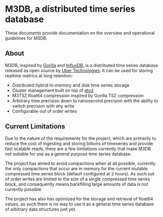 # M3DB, a distributed time series database

These documents provide documentation on the overview and operational guidelines for M3DB.

## About

M3DB, inspired by [Gorilla][gorilla] and [InfluxDB][influxdb], is a distributed time series database released as open source by [Uber Technologies][ubeross]. It can be used for storing realtime metrics at long retention:

* Distributed hybrid in-memory and disk time series storage
* Cluster management built on top of [etcd][etcd]
* M3TSZ float64 compression inspired by Gorilla TSZ compression
* Arbitrary time precision down to nanosecond precision with the ability to switch precision with any write
* Configurable out of order writes

## Current Limitations

Due to the nature of the requirements for the project, which are primarily to reduce the cost of ingesting and storing billions of timeseries and provide fast scalable reads, there are a few limitations currently that make M3DB not suitable for use as a general purpose time series database.

The project has aimed to avoid compactions when at all possible, currently the only compactions that occur are in memory for the current mutable compressed time series block (default configured at 2 hours). As such out of order writes are limited to the size of a single compressed time series block, and consequently means backfilling large amounts of data is not currently possible.

The project has also has optimized for the storage and retrieval of float64 values, as such there is no way to use it as a general time series database of arbitrary data structures just yet.

[gorilla]: http://www.vldb.org/pvldb/vol8/p1816-teller.pdf
[influxdb]: https://github.com/influxdata/influxdb
[etcd]: https://github.com/coreos/etcd
[ubeross]: http://uber.github.io
